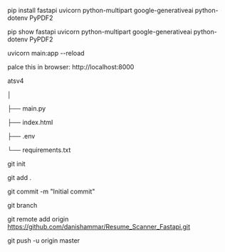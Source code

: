 pip install fastapi uvicorn python-multipart google-generativeai python-dotenv PyPDF2

pip show fastapi uvicorn python-multipart google-generativeai python-dotenv PyPDF2

uvicorn main:app --reload

palce this in browser: http://localhost:8000





atsv4

│

├── main.py

├── index.html

├── .env

└── requirements.txt


git init 

git add .

git commit -m "Initial commit"

git branch

git remote add origin https://github.com/danishammar/Resume_Scanner_Fastapi.git

git push -u origin master



